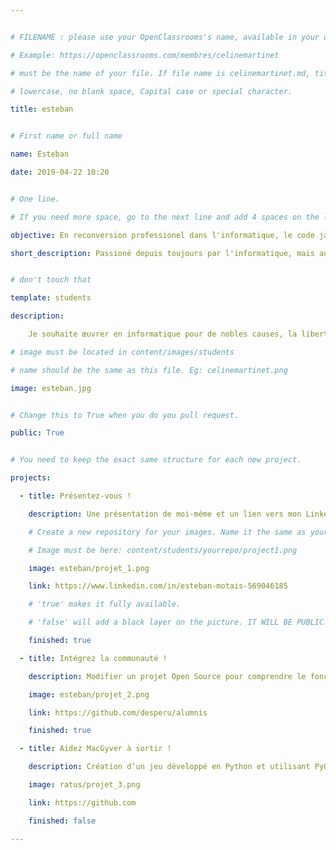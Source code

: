 ```yaml
---


# FILENAME : please use your OpenClassrooms's name, available in your url.

# Example: https://openclassrooms.com/membres/celinemartinet

# must be the name of your file. If file name is celinemartinet.md, title is celinemartinet.

# lowercase, no blank space, Capital case or special character.

title: esteban


# First name or full name

name: Esteban

date: 2019-04-22 10:20


# One line.

# If you need more space, go to the next line and add 4 spaces on the left, as in 'description'.

objective: En reconversion professionel dans l'informatique, le code java pour android.

short_description: Passioné depuis toujours par l'informatique, mais aussi la musique, le sport, la physique-chimie...


# don't touch that

template: students

description:

    Je souhaite œuvrer en informatique pour de nobles causes, la liberté, le mieux vivre ensemble, l'environnement, les éco-energies...

# image must be located in content/images/students

# name should be the same as this file. Eg: celinemartinet.png

image: esteban.jpg


# Change this to True when you do you pull request.

public: True


# You need to keep the exact same structure for each new project.

projects:

  - title: Présentez-vous !

    description: Une présentation de moi-même et un lien vers mon LinkedIn.

    # Create a new repository for your images. Name it the same as your nickname and profile picture.

    # Image must be here: content/students/yourrepo/project1.png

    image: esteban/projet_1.png

    link: https://www.linkedin.com/in/esteban-motais-569046185

    # 'true' makes it fully available.

    # 'false' will add a black layer on the picture. IT WILL BE PUBLIC!

    finished: true

  - title: Intégrez la communauté !

    description: Modifier un projet Open Source pour comprendre le fonctionnement de Git, de Github et des pull requests. 

    image: esteban/projet_2.png

    link: https://github.com/desperu/alumnis

    finished: true

  - title: Aidez MacGyver à sortir !

    description: Création d’un jeu développé en Python et utilisant PyGame.

    image: ratus/projet_3.png

    link: https://github.com

    finished: false

---
```

